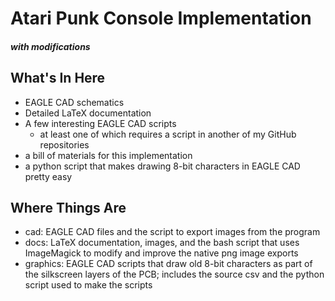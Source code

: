 # Atari Punk Console Implementation
##### *with modifications*

## What's In Here

- EAGLE CAD schematics 
- Detailed LaTeX documentation
- A few interesting EAGLE CAD scripts
    - at least one of which requires a script in another of my GitHub repositories
- a bill of materials for this implementation
- a python script that makes drawing 8-bit characters in EAGLE CAD pretty easy

## Where Things Are

- cad: EAGLE CAD files and the script to export images from the program
- docs: LaTeX documentation, images, and the bash script that uses ImageMagick to modify and improve the native png image exports
- graphics: EAGLE CAD scripts that draw old 8-bit characters as part of the silkscreen layers of the PCB; includes the source csv and the python script used to make the scripts


